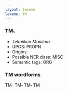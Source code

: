 ```yaml
---
layout: lexeme
lexeme: TM
---
```


###  TM₁

* _Tekniikan Maailma_
* UPOS:  PROPN
* Origins: 
* Possible NER class:  MISC
* Semantic tags:  ORG


### TM wordforms

TM-
TM‐
TM‑
TM

